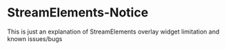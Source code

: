 # StreamElements-Notice
This is just an explanation of StreamElements overlay widget limitation and known issues/bugs
